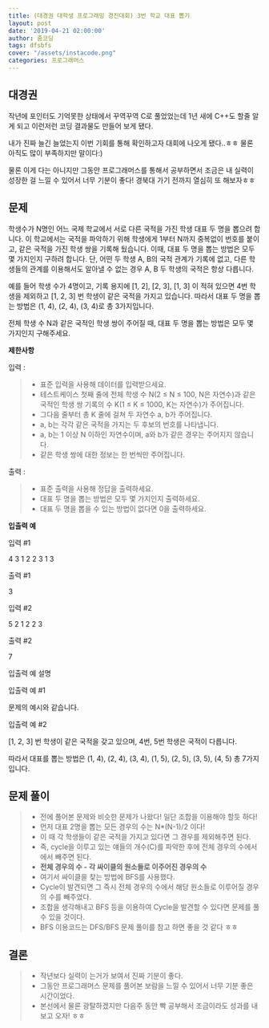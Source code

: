 ```yaml
---
title: (대경권 대학생 프로그래밍 경진대회) 3번 학교 대표 뽑기
layout: post
date: '2019-04-21 02:00:00'
author: 줌코딩
tags: dfsbfs
cover: "/assets/instacode.png"
categories: 프로그래머스
---
```


## 대경권

작년에 포인터도 기억못한 상태에서 꾸역꾸역 C로 풀었었는데 1년 새에 C++도 할줄 알게 되고 이런저런 코딩 결과물도 만들어 보게 됐다.

내가 진짜 늘긴 늘었는지 이번 기회를 통해 확인하고자 대회에 나오게 됐다..ㅎㅎ 물론 아직도 많이 부족하지만 말이다:)

물론 이게 다는 아니지만 그동안 프로그래머스를 통해서 공부하면서 조금은 내 실력이 성장한 걸 느낄 수 있어서 너무 기분이 좋다! 경북대 가기 전까지 열심히 또 해보자ㅎㅎ

## 문제

학생수가 N명인 어느 국제 학교에서 서로 다른 국적을 가진 학생 대표 두 명을 뽑으려 합니다. 이 학교에서는 국적을 파악하기 위해 학생에게 1부터 N까지 중복없이 번호를 붙이고, 같은 국적을 가진 학생 쌍을 기록해 뒀습니다. 이때, 대표 두 명을 뽑는 방법은 모두 몇 가지인지 구하려 합니다. 단, 어떤 두 학생 A, B의 국적 관계가 기록에 없고, 다른 학생들의 관계를 이용해서도 알아낼 수 없는 경우 A, B 두 학생의 국적은 항상 다릅니다.

예를 들어 학생 수가 4명이고, 기록 용지에 [1, 2], [2, 3], [1, 3] 이 적혀 있으면 4번 학생을 제외하고 [1, 2, 3] 번 학생이 같은 국적을 가지고 있습니다. 따라서 대표 두 명을 뽑는 방법은 (1, 4), (2, 4), (3, 4)로 총 3가지입니다.

전체 학생 수 N과 같은 국적인 학생 쌍이 주어질 때, 대표 두 명을 뽑는 방법은 모두 몇 가지인지 구해주세요.

**제한사항**

입력 :

>* 표준 입력을 사용해 데이터를 입력받으세요.
>* 테스트케이스 첫째 줄에 전체 학생 수 N(2 ≤ N ≤ 100, N은 자연수)과 같은 국적인 학생 쌍 기록의 수 K(1 ≤ K ≤ 1000, K는 자연수)가 주어집니다.
>* 그다음 줄부터 총 K 줄에 걸쳐 두 자연수 a, b가 주어집니다.
>* a, b는 각각 같은 국적을 가지는 두 후보의 번호를 나타냅니다.
>* a, b는 1 이상 N 이하인 자연수이며, a와 b가 같은 경우는 주어지지 않습니다.
>* 같은 학생 쌍에 대한 정보는 한 번씩만 주어집니다.

출력 :

>* 표준 출력을 사용해 정답을 출력하세요.
>* 대표 두 명을 뽑는 방법은 모두 몇 가지인지 출력하세요.
>* 대표 두 명을 뽑을 수 있는 방법이 없다면 0을 출력하세요.

**입출력 예**

입력 #1

4 3
1 2
2 3
1 3

출력 #1

3

입력 #2

5 2
1 2
2 3

출력 #2

7

입출력 예 설명

입출력 예 #1

문제의 예시와 같습니다.

입출력 예 #2

[1, 2, 3] 번 학생이 같은 국적을 갖고 있으며, 4번, 5번 학생은 국적이 다릅니다.

따라서 대표를 뽑는 방법은 (1, 4), (2, 4), (3, 4), (1, 5), (2, 5), (3, 5), (4, 5) 총 7가지입니다.

## 문제 풀이

>* 전에 풀어본 문제와 비슷한 문제가 나왔다! 일단 조합을 이용해야 할듯 하다!
>* 먼저 대표 2명을 뽑는 모든 경우의 수는 N*(N-1)/2 이다!
>* 이 때 각 학생들이 같은 국적을 가지고 있다면 그 경우를 제외해주면 된다.
>* 즉, cycle을 이루고 있는 얘들의 개수(C)를 파악한 후에 전체 경우의 수에서 에서 빼주면 된다.
>* **전체 경우의 수 - 각 싸이클의 원소들로 이주어진 경우의 수**
>* 여기서 싸이클을 찾는 방법에 BFS를 사용했다. 
>* Cycle이 발견되면 그 즉시 전체 경우의 수에서 해당 원소들로 이루어질 경우의 수를 빼주었다.
>* 조합을 생각해내고 BFS 등을 이용하여 Cycle을 발견할 수 있다면 문제를 풀 수 있을 것이다.
>* BFS 이용코드는 DFS/BFS 문제 풀이를 참고 하면 좋을 것 같다 ㅎㅎ

## 결론

>* 작년보다 실력이 는거가 보여서 진짜 기분이 좋다.
>* 그동안 프로그래머스 문제를 풀어본 보람을 느낄 수 있어서 너무 기분 좋은 시간이었다.
>* 본선에서 물론 광탈하겠지만 다음주 동안 빡 공부해서 조금이라도 성과를 내보고 오자! ㅎㅎ
